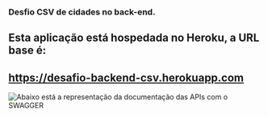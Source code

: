 ### Desfio CSV de cidades no back-end.
## Esta aplicação está hospedada no Heroku, a URL base é: 
## https://desafio-backend-csv.herokuapp.com
![Abaixo está a representação da documentação das APIs com o SWAGGER](https://github.com/OsmarVitor/desafio-backend/blob/master/src/main/resources/swagger/api-routes.png)
